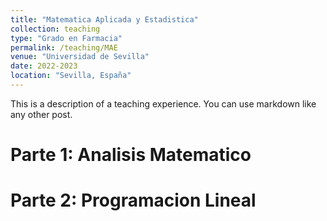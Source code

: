 ```yaml
---
title: "Matematica Aplicada y Estadistica"
collection: teaching
type: "Grado en Farmacia"
permalink: /teaching/MAE
venue: "Universidad de Sevilla"
date: 2022-2023
location: "Sevilla, España"
---
```


This is a description of a teaching experience. You can use markdown like any other post.

Parte 1: Analisis Matematico
======

Parte 2: Programacion Lineal
======
